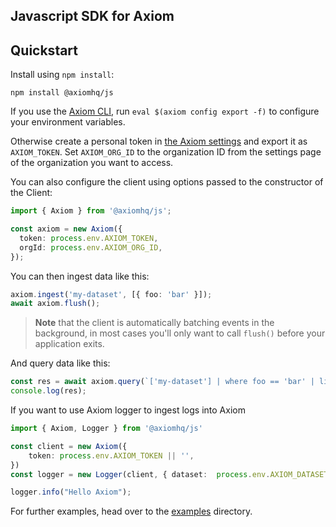 ## Javascript SDK for Axiom

## Quickstart

Install using `npm install`:

```shell
npm install @axiomhq/js
```

If you use the [Axiom CLI](https://github.com/axiomhq/cli), run `eval $(axiom config export -f)` to configure your environment variables.

Otherwise create a personal token in [the Axiom settings](https://app.axiom.co/profile) and export it as `AXIOM_TOKEN`. Set `AXIOM_ORG_ID` to the organization ID from the settings page of the organization you want to access.

You can also configure the client using options passed to the constructor of the Client:

```ts
import { Axiom } from '@axiomhq/js';

const axiom = new Axiom({
  token: process.env.AXIOM_TOKEN,
  orgId: process.env.AXIOM_ORG_ID,
});
```

You can then ingest data like this:

```ts
axiom.ingest('my-dataset', [{ foo: 'bar' }]);
await axiom.flush();
```

> **Note** that the client is automatically batching events in the background, in most cases you'll only want to call `flush()` before your application exits.

And query data like this:

```ts
const res = await axiom.query(`['my-dataset'] | where foo == 'bar' | limit 100`);
console.log(res);
```


If you want to use Axiom logger to ingest logs into Axiom

```ts
import { Axiom, Logger } from '@axiomhq/js'

const client = new Axiom({
    token: process.env.AXIOM_TOKEN || '',
})
const logger = new Logger(client, { dataset:  process.env.AXIOM_DATASET || '', autoFLush: true  })

logger.info("Hello Axiom");
```
For further examples, head over to the [examples](../../examples/js) directory.
